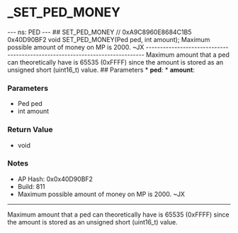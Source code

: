 # _SET_PED_MONEY

--- ns: PED --- ## SET_PED_MONEY  // 0xA9C8960E8684C1B5 0x40D90BF2 void SET_PED_MONEY(Ped ped, int amount);  Maximum possible amount of money on MP is 2000. ~JX ----------------------------------------------------------------------------- Maximum amount that a ped can theoretically have is 65535 (0xFFFF) since the amount is stored as an unsigned short (uint16_t) value.  ## Parameters * **ped**: * **amount**:

### Parameters
* Ped ped
* int amount

### Return Value
* void

### Notes
* AP Hash: 0x0x40D90BF2
* Build: 811
* Maximum possible amount of money on MP is 2000. ~JX

-----------------------------------------------------------------------------

Maximum amount that a ped can theoretically have is 65535 (0xFFFF) since the amount is stored as an unsigned short (uint16_t) value.


